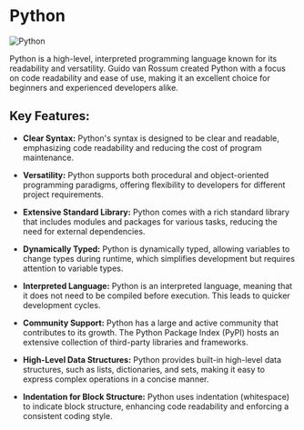 # Python

![Python](https://miro.medium.com/v2/resize:fit:1400/1*ycIMlwgwicqlO6PcFRA-Iw.png)

Python is a high-level, interpreted programming language known for its readability and versatility. Guido van Rossum created Python with a focus on code readability and ease of use, making it an excellent choice for beginners and experienced developers alike.

## Key Features:

- **Clear Syntax:** Python's syntax is designed to be clear and readable, emphasizing code readability and reducing the cost of program maintenance.

- **Versatility:** Python supports both procedural and object-oriented programming paradigms, offering flexibility to developers for different project requirements.

- **Extensive Standard Library:** Python comes with a rich standard library that includes modules and packages for various tasks, reducing the need for external dependencies.

- **Dynamically Typed:** Python is dynamically typed, allowing variables to change types during runtime, which simplifies development but requires attention to variable types.

- **Interpreted Language:** Python is an interpreted language, meaning that it does not need to be compiled before execution. This leads to quicker development cycles.

- **Community Support:** Python has a large and active community that contributes to its growth. The Python Package Index (PyPI) hosts an extensive collection of third-party libraries and frameworks.

- **High-Level Data Structures:** Python provides built-in high-level data structures, such as lists, dictionaries, and sets, making it easy to express complex operations in a concise manner.

- **Indentation for Block Structure:** Python uses indentation (whitespace) to indicate block structure, enhancing code readability and enforcing a consistent coding style.